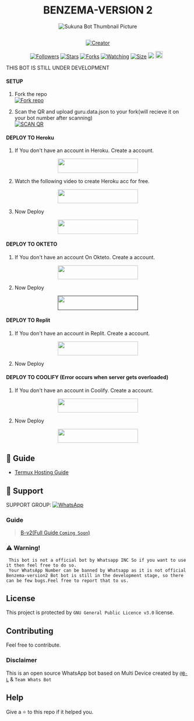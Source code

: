 <h1 align="center">BENZEMA-VERSION 2<br></h1>
<p align="center">
  <img src="https://files.catbox.moe/oqyu06.jpg" alt="Sukuna Bot Thumbnail Picture" />
</p>

<a href="#"><img src="http://readme-typing-svg.herokuapp.com?color=ff0000&center=true&vCenter=true&multiline=false&lines=BENZEMA+BOT+V2.5+UPDATE" alt="">

<p align="center">
<a href="#"><img title="Creator" src="https://img.shields.io/badge/Creator-KINGZORD263-blue.svg?style=for-the-badge&logo=github"></a>
</p>
<p align="center">
<a href="https://github.com/RSxGamerz?tab=followers"><img title="Followers" src="https://img.shields.io/github/followers/AlipBot?color=green&style=flat-square"></a>
<a href="https://github.com/RSxGamerz/Sukuna-Bot/stargazers/"><img title="Stars" src="https://img.shields.io/github/stars/RSxGamerz/Sukuna-Bot?color=white&style=flat-square"></a>
<a href="https://github.com/RSxGamerz/Sukuna-Bot/network/members"><img title="Forks" src="https://img.shields.io/github/forks/RSxGamerz/Sukuna-Bot?color=yellow&style=flat-square"></a>
<a href="https://github.com/RSxGamerz/Sukuna-Bot/watchers"><img title="Watching" src="https://img.shields.io/github/watchers/RSxGamerz/Sukuna-Bot?label=Watchers&color=red&style=flat-square"></a>
<a href="https://github.com/RSxGamerz/Sukuna-Bot/"><img title="Size" src="https://img.shields.io/github/repo-size/AlipBot/Api-Alpis?style=flat-square&color=red"></a>
<a href="https://hits.seeyoufarm.com"><img src="https://hits.seeyoufarm.com/api/count/incr/badge.svg?url=https://github.com/RSxGamerz/Sukuna-Bot/%2Fhit-counter&count_bg=%2379C83D&title_bg=%23555555&icon=probot.svg&icon_color=%2304FF00&title=hits&edge_flat=false"/></a>
<a href="https://github.com/RSxGamerz/Sukuna-Bot/graphs/commit-activity"><img height="20" src="https://img.shields.io/badge/Maintained-Yes-lime.svg"></a>&nbsp;&nbsp;
</p>
THIS BOT IS STILL UNDER DEVELOPMENT
 
#### SETUP

1. Fork the repo
    <br>
<a href='https://github.com/KINGZORD263/BENZEMA-VERSION2/fork' target="_blank"><img alt='Fork repo' src='https://img.shields.io/badge/Fork Repo-100000?style=for-the-badge&logo=scan&logoColor=white&labelColor=black&color=black'/></a>

2. Scan the QR and upload guru.data.json to your fork(will recieve it on your bot number after scanning)
    <br>
<a href='https://replit.com/@KINGZORD263/BENZEMA-VERSION2-QR-CODE-GENERATOR?v=1)' target="_blank"><img alt='SCAN QR' src='https://img.shields.io/badge/Scan_qr-100000?style=for-the-badge&logo=scan&logoColor=white&labelColor=black&color=black'/></a>



#### DEPLOY TO Heroku 

1. If You don't have an account in Heroku. Create a account.
    <br>
<p align="center"><a href="https://signup.heroku.com"> <img src="https://img.shields.io/badge/heroku%20Account-blue?style=for-the-badge&logo=heroku" width="220" height="38.45"/></a></p>

2. Watch the following video to create Heroku acc for free.
    <br>
<p align="center"><a href="https://www.youtube.com/watch?v=J_Sq5OxK8ZE"> <img src="https://img.shields.io/badge/heroku%20Tutorial-blue?style=for-the-badge&logo=heroku" width="220" height="38.45"/></a></p>

3. Now Deploy
    <br>
<p align="center"><a href="https://heroku.com/deploy?template=https://github.com/kingzord263/Benzema-Version2"> <img src="https://img.shields.io/badge/Heroku%20Deploy-blue?style=for-the-badge&logo=heroku" width="220" height="38.45"/></a></p>

#### DEPLOY TO OKTETO 

1. If You don't have an account On Okteto. Create a account.
    <br>
<p align="center"><a href="https://www.okteto.com/pricing/?plan=SaaS"> <img src="https://img.shields.io/badge/Okteto%20Account-blue?style=for-the-badge&logo=okteto" width="220" height="38.45"/></a></p>

2. Now Deploy
    <br>
<p align="center"><a href=""> <img src="https://img.shields.io/badge/Okteto%20Deploy-blue?style=for-the-badge&logo=okteto" width="220" height="38.45"/></a></p>


#### DEPLOY TO Replit 

1. If You don't have an account in Replit. Create a account.
    <br>
<p align="center"><a href="https://replit.com/signup"> <img src="https://img.shields.io/badge/replit%20Account-blue?style=for-the-badge&logo=replit" width="220" height="38.45"/></a></p>

2. Now Deploy
    <br>
<p align="center"><a href="https://repl.it/github/kingzord263/Benzema-Version2> <img src="https://img.shields.io/badge/replit%20Deploy-blue?style=for-the-badge&logo=replit" width="220" height="38.45"/></a></p>

#### DEPLOY TO COOLIFY (Error occurs when server gets overloaded)

1. If You don't have an account in Coolify. Create a account.
    <br>
<p align="center"><a href="http://65.21.52.72:3000/register"> <img src="https://img.shields.io/badge/coolify%20Account-blue?style=for-the-badge&logo=coolify" width="220" height="38.45"/></a></p>

2. Now Deploy
    <br>
<p align="center"><a href="https://youtu.be/hBxSyqyeoFU"> <img src="https://img.shields.io/badge/Coolify%20Deploy-blue?style=for-the-badge&logo=coolify" width="220" height="38.45"/></a></p>


 ## 📙 Guide

 - [Termux Hosting Guide](https://github.com/kingzord263/Benzema-Version2/blob/main/Termux-Guide.md)
 
 
 ## 🤩 Support

SUPPORT GROUP: 
<a href="https://wa.me/"><img alt="WhatsApp" src="https://camo.githubusercontent.com/2157131829ac512183ee8f8b6c6f803688a4cc66a2e686602844e80478401a7c/68747470733a2f2f696d672e736869656c64732e696f2f62616467652f4a6f696e2047726f75702d3235443336363f7374796c653d666f722d7468652d6261646765266c6f676f3d7768617473617070266c6f676f436f6c6f723d7768697465"/></a>


### Guide
> [B-v2(Full Guide ```Coming Soon```)](https://github.com/kingzord263/b\Benzema-Version2/wiki) 

### ⚠️ Warning! 
```
 This bot is not a official bot by Whatsapp INC So if you want to use it then feel free to do so.
 Your WhatsApp Number can be banned by Whatsapp as it is not official
Benzema-version2 Bot bot is still in the development stage, so there can be few bugs.Feel free to report that to us.
```

## License
This project is protected by `GNU General Public Licence v3.0` license.

## Contributing
Feel free to contribute.

### Disclaimer
This is an open source WhatsApp bot based on Multi Device created by [`@B-L`](https://github.com/Kingzord263) & `Team Whats Bot`

## Help
Give a ⭐ to this repo if it helped you.
